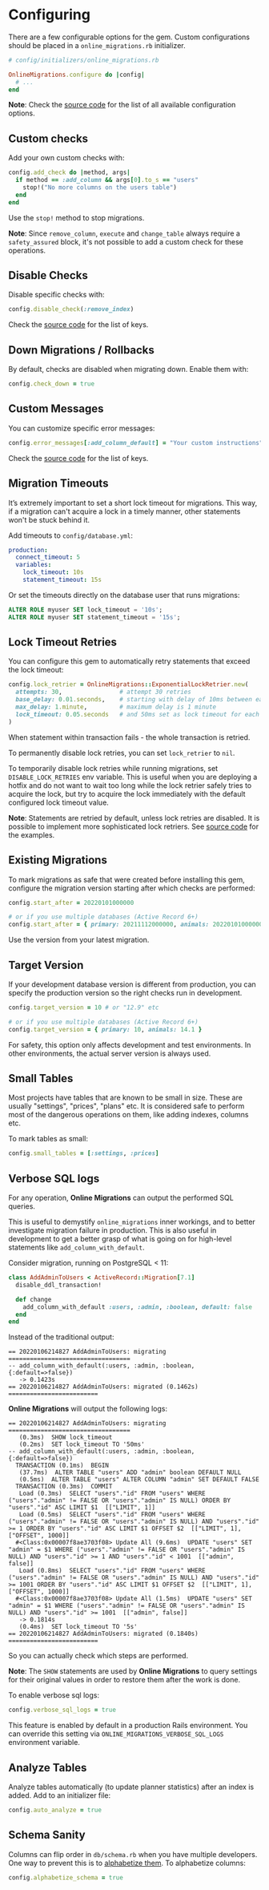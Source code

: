 # Configuring

There are a few configurable options for the gem. Custom configurations should be placed in a `online_migrations.rb` initializer.

```ruby
# config/initializers/online_migrations.rb

OnlineMigrations.configure do |config|
  # ...
end
```

**Note**: Check the [source code](https://github.com/fatkodima/online_migrations/blob/master/lib/online_migrations/config.rb) for the list of all available configuration options.

## Custom checks

Add your own custom checks with:

```ruby
config.add_check do |method, args|
  if method == :add_column && args[0].to_s == "users"
    stop!("No more columns on the users table")
  end
end
```

Use the `stop!` method to stop migrations.

**Note**: Since `remove_column`, `execute` and `change_table` always require a `safety_assured` block, it's not possible to add a custom check for these operations.

## Disable Checks

Disable specific checks with:

```ruby
config.disable_check(:remove_index)
```

Check the [source code](https://github.com/fatkodima/online_migrations/blob/master/lib/online_migrations/error_messages.rb) for the list of keys.

## Down Migrations / Rollbacks

By default, checks are disabled when migrating down. Enable them with:

```ruby
config.check_down = true
```

## Custom Messages

You can customize specific error messages:

```ruby
config.error_messages[:add_column_default] = "Your custom instructions"
```

Check the [source code](https://github.com/fatkodima/online_migrations/blob/master/lib/online_migrations/error_messages.rb) for the list of keys.

## Migration Timeouts

It’s extremely important to set a short lock timeout for migrations. This way, if a migration can't acquire a lock in a timely manner, other statements won't be stuck behind it.

Add timeouts to `config/database.yml`:

```yml
production:
  connect_timeout: 5
  variables:
    lock_timeout: 10s
    statement_timeout: 15s
```

Or set the timeouts directly on the database user that runs migrations:

```sql
ALTER ROLE myuser SET lock_timeout = '10s';
ALTER ROLE myuser SET statement_timeout = '15s';
```

## Lock Timeout Retries

You can configure this gem to automatically retry statements that exceed the lock timeout:

```ruby
config.lock_retrier = OnlineMigrations::ExponentialLockRetrier.new(
  attempts: 30,                # attempt 30 retries
  base_delay: 0.01.seconds,    # starting with delay of 10ms between each unsuccessful try, increasing exponentially
  max_delay: 1.minute,         # maximum delay is 1 minute
  lock_timeout: 0.05.seconds   # and 50ms set as lock timeout for each try
)
```

When statement within transaction fails - the whole transaction is retried.

To permanently disable lock retries, you can set `lock_retrier` to `nil`.

To temporarily disable lock retries while running migrations, set `DISABLE_LOCK_RETRIES` env variable. This is useful when you are deploying a hotfix and do not want to wait too long while the lock retrier safely tries to acquire the lock, but try to acquire the lock immediately with the default configured lock timeout value.

**Note**: Statements are retried by default, unless lock retries are disabled. It is possible to implement more sophisticated lock retriers. See [source code](https://github.com/fatkodima/online_migrations/blob/master/lib/online_migrations/lock_retrier.rb) for the examples.

## Existing Migrations

To mark migrations as safe that were created before installing this gem, configure the migration version starting after which checks are performed:

```ruby
config.start_after = 20220101000000

# or if you use multiple databases (Active Record 6+)
config.start_after = { primary: 20211112000000, animals: 20220101000000 }
```

Use the version from your latest migration.

## Target Version

If your development database version is different from production, you can specify the production version so the right checks run in development.

```ruby
config.target_version = 10 # or "12.9" etc

# or if you use multiple databases (Active Record 6+)
config.target_version = { primary: 10, animals: 14.1 }
```

For safety, this option only affects development and test environments. In other environments, the actual server version is always used.

## Small Tables

Most projects have tables that are known to be small in size. These are usually "settings", "prices", "plans" etc. It is considered safe to perform most of the dangerous operations on them, like adding indexes, columns etc.

To mark tables as small:

```ruby
config.small_tables = [:settings, :prices]
```

## Verbose SQL logs

For any operation, **Online Migrations** can output the performed SQL queries.

This is useful to demystify `online_migrations` inner workings, and to better investigate migration failure in production. This is also useful in development to get a better grasp of what is going on for high-level statements like `add_column_with_default`.

Consider migration, running on PostgreSQL < 11:

```ruby
class AddAdminToUsers < ActiveRecord::Migration[7.1]
  disable_ddl_transaction!

  def change
    add_column_with_default :users, :admin, :boolean, default: false
  end
end
```

Instead of the traditional output:

```
== 20220106214827 AddAdminToUsers: migrating ==================================
-- add_column_with_default(:users, :admin, :boolean, {:default=>false})
   -> 0.1423s
== 20220106214827 AddAdminToUsers: migrated (0.1462s) =========================
```

**Online Migrations** will output the following logs:

```
== 20220106214827 AddAdminToUsers: migrating ==================================
   (0.3ms)  SHOW lock_timeout
   (0.2ms)  SET lock_timeout TO '50ms'
-- add_column_with_default(:users, :admin, :boolean, {:default=>false})
  TRANSACTION (0.1ms)  BEGIN
   (37.7ms)  ALTER TABLE "users" ADD "admin" boolean DEFAULT NULL
   (0.5ms)  ALTER TABLE "users" ALTER COLUMN "admin" SET DEFAULT FALSE
  TRANSACTION (0.3ms)  COMMIT
   Load (0.3ms)  SELECT "users"."id" FROM "users" WHERE ("users"."admin" != FALSE OR "users"."admin" IS NULL) ORDER BY "users"."id" ASC LIMIT $1  [["LIMIT", 1]]
   Load (0.5ms)  SELECT "users"."id" FROM "users" WHERE ("users"."admin" != FALSE OR "users"."admin" IS NULL) AND "users"."id" >= 1 ORDER BY "users"."id" ASC LIMIT $1 OFFSET $2  [["LIMIT", 1], ["OFFSET", 1000]]
  #<Class:0x00007f8ae3703f08> Update All (9.6ms)  UPDATE "users" SET "admin" = $1 WHERE ("users"."admin" != FALSE OR "users"."admin" IS NULL) AND "users"."id" >= 1 AND "users"."id" < 1001  [["admin", false]]
   Load (0.8ms)  SELECT "users"."id" FROM "users" WHERE ("users"."admin" != FALSE OR "users"."admin" IS NULL) AND "users"."id" >= 1001 ORDER BY "users"."id" ASC LIMIT $1 OFFSET $2  [["LIMIT", 1], ["OFFSET", 1000]]
  #<Class:0x00007f8ae3703f08> Update All (1.5ms)  UPDATE "users" SET "admin" = $1 WHERE ("users"."admin" != FALSE OR "users"."admin" IS NULL) AND "users"."id" >= 1001  [["admin", false]]
   -> 0.1814s
   (0.4ms)  SET lock_timeout TO '5s'
== 20220106214827 AddAdminToUsers: migrated (0.1840s) =========================
```

So you can actually check which steps are performed.

**Note**: The `SHOW` statements are used by **Online Migrations** to query settings for their original values in order to restore them after the work is done.

To enable verbose sql logs:

```ruby
config.verbose_sql_logs = true
```

This feature is enabled by default in a production Rails environment. You can override this setting via `ONLINE_MIGRATIONS_VERBOSE_SQL_LOGS` environment variable.

## Analyze Tables

Analyze tables automatically (to update planner statistics) after an index is added.
Add to an initializer file:

```ruby
config.auto_analyze = true
```

## Schema Sanity

Columns can flip order in `db/schema.rb` when you have multiple developers. One way to prevent this is to [alphabetize them](https://www.pgrs.net/2008/03/12/alphabetize-schema-rb-columns/).
To alphabetize columns:

```ruby
config.alphabetize_schema = true
```
